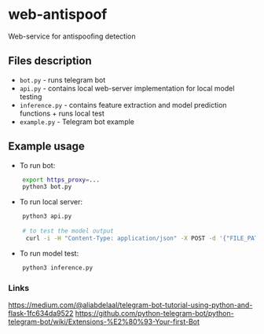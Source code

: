 # web-antispoof

Web-service for antispoofing detection

## Files description
* `bot.py` - runs telegram bot
* `api.py` - contains local web-server implementation for local model testing
* `inference.py` - contains feature extraction and model prediction functions + runs local test
* `example.py` - Telegram bot example

## Example usage
* To run bot:
```bash
    export https_proxy=...
    python3 bot.py
```

* To run local server:
```bash
    python3 api.py
    
    # to test the model output
     curl -i -H "Content-Type: application/json" -X POST -d '{"FILE_PATH": "/home/anton/contests/boosters/deploy/git/web-antispoof/data/test/test_25s.wav"}' 127.0.0.1:5000/predict
```

* To run model test:
```bash
    python3 inference.py
```

### Links
https://medium.com/@aliabdelaal/telegram-bot-tutorial-using-python-and-flask-1fc634da9522
https://github.com/python-telegram-bot/python-telegram-bot/wiki/Extensions-%E2%80%93-Your-first-Bot